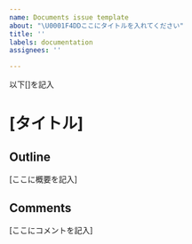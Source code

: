 ```yaml
---
name: Documents issue template
about: "\U0001F4DDここにタイトルを入れてください"
title: ''
labels: documentation
assignees: ''

---
```


以下[]を記入
# [タイトル]
## Outline
[ここに概要を記入]
## Comments
[ここにコメントを記入]
